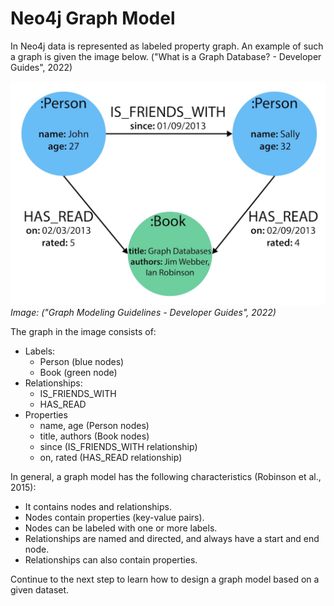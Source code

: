 # Neo4j Graph Model

In Neo4j data is represented as labeled property graph. An example of such a graph is given the image below. ("What is a Graph Database? - Developer Guides", 2022)

![Modeling the movie genre as property](./assets/property_graph_elements.jpg) *Image: ("Graph Modeling Guidelines - Developer Guides", 2022)*

The graph in the image consists of:
- Labels:
    - Person (blue nodes)
    - Book (green node)
- Relationships:
    - IS_FRIENDS_WITH
    - HAS_READ
- Properties
    - name, age (Person nodes)
    - title, authors (Book nodes)
    - since (IS_FRIENDS_WITH relationship)
    - on, rated (HAS_READ relationship)


In general, a graph model has the following characteristics (Robinson et al., 2015): 
- It contains nodes and relationships.
- Nodes contain properties (key-value pairs).
- Nodes can be labeled with one or more labels.
- Relationships are named and directed, and always have a start and end node.
- Relationships can also contain properties.


Continue to the next step to learn how to design a graph model based on a given dataset.
